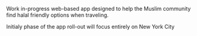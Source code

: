 Work in-progress web-based app designed to help the Muslim community find halal friendly options when traveling. 

Initialy phase of the app roll-out will focus entirely on New York City
